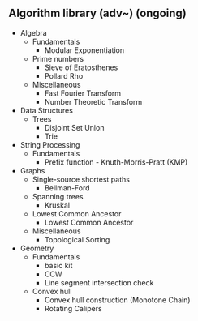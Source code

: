 ## Algorithm library (adv~) (ongoing)

- Algebra
  - Fundamentals
    - Modular Exponentiation
  - Prime numbers
    - Sieve of Eratosthenes
    - Pollard Rho
  - Miscellaneous
    - Fast Fourier Transform
    - Number Theoretic Transform
- Data Structures
  - Trees
    - Disjoint Set Union
    - Trie
- String Processing
  - Fundamentals
    - Prefix function - Knuth-Morris-Pratt (KMP)
- Graphs
  - Single-source shortest paths
    - Bellman-Ford
  - Spanning trees
    - Kruskal
  - Lowest Common Ancestor
    - Lowest Common Ancestor
  - Miscellaneous
    - Topological Sorting
- Geometry
  - Fundamentals
    - basic kit
    - CCW
    - Line segment intersection check
  - Convex hull
    - Convex hull construction (Monotone Chain)
    - Rotating Calipers
